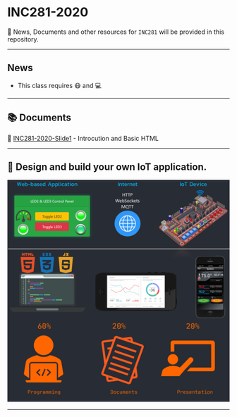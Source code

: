 
# INC281-2020

:pushpin: News, Documents and other resources for `INC281` will be provided in this repository.

---

## News

- This class requires :mask: and :computer:

---

## :books: Documents

:page_facing_up: [INC281-2020-Slide1](resources/docs/INC281-2020-Slide1.pdf) - Introcution and Basic HTML

---

## :dart: Design and build your own IoT application.

![alt text](resources/images/cover.png)

---
